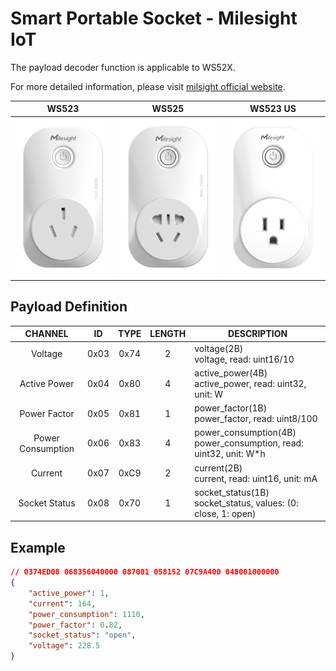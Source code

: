 # Smart Portable Socket - Milesight IoT

The payload decoder function is applicable to WS52X.

For more detailed information, please visit [milsight official website](https://wwww.milesight-iot.com).

|       WS523       |       WS525       |       WS523 US       |
| :---------------: | :---------------: | :-------------------: |
| ![WS523](WS523.png) | ![WS525](WS525.png) | ![WS523US](WS523US.png) |

## Payload Definition

|      CHANNEL      |  ID  | TYPE | LENGTH | DESCRIPTION                                                            |
| :---------------: | :--: | :--: | :----: | ---------------------------------------------------------------------- |
|      Voltage      | 0x03 | 0x74 |   2   | voltage(2B)<br />voltage, read: uint16/10                              |
|   Active Power   | 0x04 | 0x80 |   4   | active_power(4B)<br />active_power, read: uint32, unit: W              |
|   Power Factor   | 0x05 | 0x81 |   1   | power_factor(1B)<br />power_factor, read: uint8/100                    |
| Power Consumption | 0x06 | 0x83 |   4   | power_consumption(4B)<br />power_consumption, read: uint32, unit: W\*h |
|      Current      | 0x07 | 0xC9 |   2   | current(2B)<br />current, read: uint16, unit: mA                       |
|   Socket Status   | 0x08 | 0x70 |   1   | socket_status(1B)<br />socket_status, values: (0: close, 1: open)      |

## Example

```json
// 0374ED08 068356040000 087001 058152 07C9A400 048001000000
{
    "active_power": 1,
    "current": 164,
    "power_consumption": 1110,
    "power_factor": 0.82,
    "socket_status": "open",
    "voltage": 228.5
}
```

